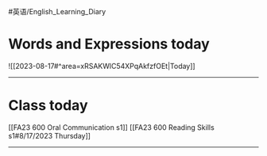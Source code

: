 #英语/English_Learning_Diary 
# Words and Expressions today

![[2023-08-17#^area=xRSAKWlC54XPqAkfzfOEt|Today]]

---
# Class today 

[[FA23 600 Oral Communication s1]]
[[FA23 600 Reading Skills s1#8/17/2023 Thursday]]

---
